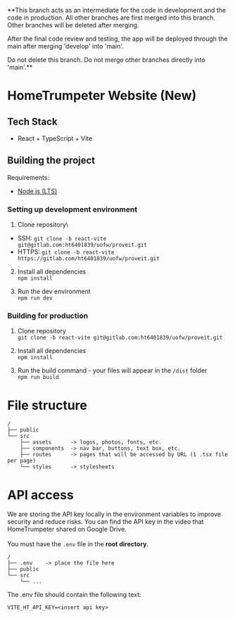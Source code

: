 **This branch acts as an intermediate for the code in development and the code in production.
All other branches are first merged into this branch.
Other branches will be deleted after merging.

After the final code review and testing, the app will be deployed through the main after merging 'develop' into 'main'.

Do not delete this branch.
Do not merge other branches directly into 'main'.**


# HomeTrumpeter Website (New)

## Tech Stack
- React + TypeScript + Vite

## Building the project
Requirements:
- [Node.js (LTS)](https://nodejs.org/en)

### Setting up development environment

   1. Clone repository\
   - SSH: `git clone -b react-vite git@gitlab.com:ht6401839/uofw/proveit.git`
   - HTTPS: `git clone -b react-vite https://gitlab.com/ht6401839/uofw/proveit.git`

   2. Install all dependencies\
   `npm install`

   3. Run the dev environment\
   `npm run dev`

### Building for production

   1. Clone repository\
   `git clone -b react-vite git@gitlab.com:ht6401839/uofw/proveit.git`

   2. Install all dependencies\
   `npm install`

   3. Run the build command - your files will appear in the `/dist` folder\
   `npm run build`

# File structure
```
/
├── public
└── src
    ├── assets      -> logos, photos, fonts, etc.
    ├── components  -> nav bar, buttons, text box, etc.
    ├── routes      -> pages that will be accessed by URL (1 .tsx file per page)
    └── styles      -> stylesheets
```
# API access
We are storing the API key locally in the environment variables to improve security and reduce risks.
You can find the API key in the video that HomeTrumpeter shared on Google Drive.\
\
You must have the `.env` file in the **root directory**.
```
/
├── .env    -> place the file here
├── public
└── src
    └── ...
```
The .env file should contain the following text:
```
VITE_HT_API_KEY=<insert api key>
```
